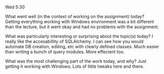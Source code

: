 Wed 5:30

What went well (in the context of working on the assignment) today? Getting everything working with Windows environment was a bit different than the lecture, but it went okay and had no problems with the assignment.  

What was particularly interesting or surprising about the topic(s) today? I really like the accesabillity of SQLAlchemy. I can see how you would automate DB creation, editing, etc with clearly defined classes. 
Much easier than writing a bunch of query modules. More effecient too.  

What was the most challenging part of the work today, and why? Just getting it working with Windows. Lots of little tweaks here and there.
